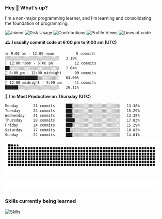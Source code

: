 ### Hey :wave: What's up?

I'm a non-major programming learner, and I'm learning and consolidating the foundation of programming.

<!--START_SECTION:waka-->
![Joined](http://img.shields.io/badge/Joined-8%20years%20ago-6D67E4?style=flat&labelColor=453C67)
![Disk Usage](http://img.shields.io/badge/Github%27s%20Storage-604.3%20MB-FD841F?style=flat&labelColor=E14D2A)
![Contributions](http://img.shields.io/badge/Contributions%20in%202024-234-7DCE13?style=flat&labelColor=2B7A0B)
![Profile Views](http://img.shields.io/badge/Profile%20Views-1-3AB4F2?style=flat&labelColor=0078AA)
![Lines of code](https://img.shields.io/badge/Lines%20of%20code-2%20Million%20Lines%20of%20code-FF8B8B?style=flat&labelColor=EB4747)

🕰️ **I usually commit code at 6:00 pm to 9:00 am (UTC)** 

```text
🌞 9:00 am - 12:00 noon          5 commits      ░░░░░░░░░░░░░░░░░░░░░░░░░   3.18% 
🌆 12:00 noon - 6:00 pm          12 commits     ██░░░░░░░░░░░░░░░░░░░░░░░   7.64% 
🌃 6:00 pm - 12:00 midnight      99 commits     ███████████████░░░░░░░░░░   63.06% 
🌙 12:00 midnight - 9:00 am      41 commits     ██████░░░░░░░░░░░░░░░░░░░   26.11%
```
📅 **I'm Most Productive on Thursday (UTC)** 

```text
Monday       21 commits     ███░░░░░░░░░░░░░░░░░░░░░░   13.38% 
Tuesday      24 commits     ███░░░░░░░░░░░░░░░░░░░░░░   15.29% 
Wednesday    21 commits     ███░░░░░░░░░░░░░░░░░░░░░░   13.38% 
Thursday     28 commits     ████░░░░░░░░░░░░░░░░░░░░░   17.83% 
Friday       24 commits     ███░░░░░░░░░░░░░░░░░░░░░░   15.29% 
Saturday     17 commits     ██░░░░░░░░░░░░░░░░░░░░░░░   10.83% 
Sunday       22 commits     ███░░░░░░░░░░░░░░░░░░░░░░   14.01%
```

<!--END_SECTION:waka-->

![Snake animation](https://raw.githubusercontent.com/dirname/dirname/output/snake.svg)

![metrics](github-metrics.svg)

### Skills currently being learned

![Skills](https://skillicons.dev/icons?i=linux,rust,go,solidity,typescript,bash,git,postgres,mysql,redis,mongo,docker,kubernetes,grafana,prometheus)
